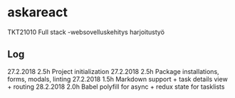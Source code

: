 # askareact
TKT21010 Full stack -websovelluskehitys harjoitustyö

## Log
27.2.2018 2.5h Project initialization
27.2.2018 2.5h Package installations, forms, modals, linting
27.2.2018 1.5h Markdown support + task details view + routing
28.2.2018 2.0h Babel polyfill for async + redux state for tasklists